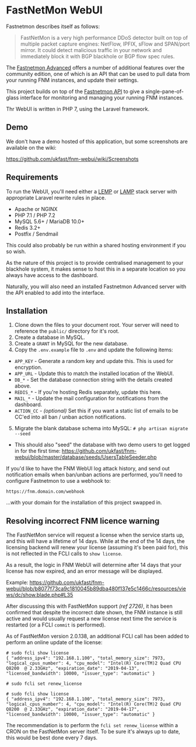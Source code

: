 # FastNetMon WebUI

Fastnetmon describes itself as follows:

> FastNetMon is a very high performance DDoS detector built on top of multiple packet capture engines: NetFlow, IPFIX, sFlow and SPAN/port mirror. 
> It could detect malicious traffic in your network and immediately block it with BGP blackhole or BGP flow spec rules. 

The [Fastnetmon Advanced](https://fastnetmon.com/fastnetmon-advanced/) offers a number of additional features over the community edition, one of which is an API that can be used to pull data from your running FNM instances, and update their settings.

This project builds on top of the [Fastnetmon API](https://fastnetmon.com/fastnetmon-advanced-configuration-options/) to give a single-pane-of-glass interface for monitoring and managing your running FNM instances.

Thr WebUI is written in PHP 7, using the Laravel framework.

## Demo

We don't have a demo hosted of this application, but some screenshots are available on the wiki:

https://github.com/ukfast/fnm-webui/wiki/Screenshots

## Requirements

To run the WebUI, you'll need either a [LEMP](https://www.howtoforge.com/tutorial/ubuntu-laravel-php-nginx/) or [LAMP](https://medium.com/@lazycoding/how-to-install-lamp-php-7-and-laravel-5-5-from-scratch-on-ubuntu-16-04-lts-c99949e4319c) stack server with appropriate Laravel rewrite rules in place.

- Apache or NGINX
- PHP 7.1 / PHP 7.2
- MySQL 5.6+ / MariaDB 10.0+
- Redis 3.2+
- Postfix / Sendmail

This could also probably be run within a shared hosting environment if you so wish.

As the nature of this project is to provide centralised management to your blackhole system, it makes sense to host this in a separate location so you always have access to the dashboard.

Naturally, you will also need an installed Fastnetmon Advanced server with the API enabled to add into the interface.

## Installation

1. Clone down the files to your document root. Your server will need to reference the `public/` directory for it's root.
2. Create a database in MySQL.
3. Create a `GRANT` in MySQL for the new database.
4. Copy the `.env.example` file to `.env` and update the following items:
 - `APP_KEY` - Generate a random key and update this. This is used for encryption.
 - `APP_URL` - Update this to match the installed location of the WebUI.
 - `DB_*` - Set the database connection string with the details created above.
 - `REDIS_*` - If you're hosting Redis separately, update this here.
 - `MAIL_*` - Update the mail configuration for notifications from the dashboard.
 - `ACTION_CC` - *(optional)* Set this if you want a static list of emails to be CC'ed into all ban / unban action notifications.
5. Migrate the blank database schema into MySQL: `# php artisan migrate --seed`
 - This should also "seed" the database with two demo users to get logged in for the first time: https://github.com/ukfast/fnm-webui/blob/master/database/seeds/UsersTableSeeder.php

If you'd like to have the FNM WebUI log attack history, and send out notification emails when ban/unban actions are performed, you'll need to configure Fastnetmon to use a webhook to:

`https://fnm.domain.com/webhook`

...with your domain for the installation of this project swapped in.

## Resolving incorrect FNM licence warning

The FastNetMon service will request a license when the service starts up, and this will have a lifetime of 14 days. While at the end of the 14 days, the licensing backend will renew your license (assuming it's been paid for), this is not reflected in the FCLI calls to `show license`.

As a result, the logic in FNM WebUI will determine after 14 days that your license has now expired, and an error message will be displayed.

Example:
https://github.com/ukfast/fnm-webui/blob/b8077f73ca9c1810045b89dba480f137e5c1466c/resources/views/dc/show.blade.php#L35

After discussing this with FastNetMon support *(ref 2726)*, it has been confirmed that despite the incorrect date shown, the FNM instance is still active and would usually request a new license next time the service is restarted (or a FCLI `commit` is performed).

As of FastNetMon version 2.0.138, an additional FCLI call has been added to perform an online update of the license:

```
# sudo fcli show license
{ "address_ipv4": "192.168.1.100", "total_memory_size": 7973, "logical_cpus_number": 4, "cpu_model": "Intel(R) Core(TM)2 Quad CPU    Q8200  @ 2.33GHz", "expiration_date": "2019-04-13", "licensed_bandwidth": 10000, "issuer_type": "automatic" }

# sudo fcli set renew_license 

# sudo fcli show license
{ "address_ipv4": "192.168.1.100", "total_memory_size": 7973, "logical_cpus_number": 4, "cpu_model": "Intel(R) Core(TM)2 Quad CPU    Q8200  @ 2.33GHz", "expiration_date": "2019-04-17", "licensed_bandwidth": 10000, "issuer_type": "automatic" }
```

The recommendation is to perform the `fcli set renew_license` within a CRON on the FastNetMon server itself. To be sure it's always up to date, this would be best done every 7 days.
